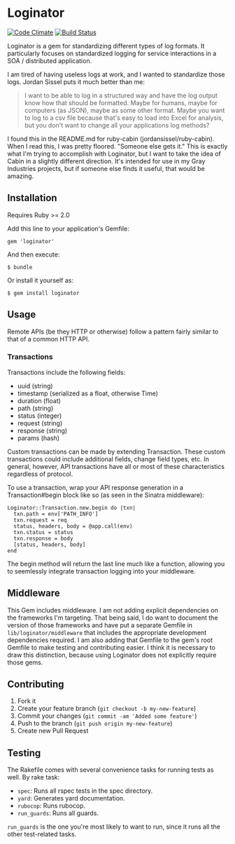 # Loginator

[![Code Climate](https://codeclimate.com/github/gray-industries/loginator/badges/gpa.svg)](https://codeclimate.com/github/gray-industries/loginator)
[![Build Status](https://travis-ci.org/gray-industries/loginator.svg)](https://travis-ci.org/gray-industries/loginator)

Loginator is a gem for standardizing different types of log formats. It particularly focuses on standardized
logging for service interactions in a SOA / distributed application.

I am tired of having useless logs at work, and I wanted to standardize those logs. Jordan Sissel puts it
much better than me:

> I want to be able to log in a structured way and have the log output know how that should be formatted.
> Maybe for humans, maybe for computers (as JSON), maybe as some other format. Maybe you want to log to a
> csv file because that's easy to load into Excel for analysis, but you don't want to change all your
> applications log methods?

I found this in the README.md for ruby-cabin (jordansissel/ruby-cabin). When I read this, I was pretty
floored. "Someone else gets it." This is exactly what I'm trying to accomplish with Loginator, but
I want to take the idea of Cabin in a slightly different direction. It's intended for use in my Gray
Industries projects, but if someone else finds it useful, that would be amazing.

## Installation

Requires Ruby >= 2.0

Add this line to your application's Gemfile:

    gem 'loginator'

And then execute:

    $ bundle

Or install it yourself as:

    $ gem install loginator

## Usage

Remote APIs (be they HTTP or otherwise) follow a pattern fairly similar to that
of a common HTTP API. 

### Transactions

Transactions include the following fields:
  - uuid (string)
  - timestamp (serialized as a float, otherwise Time)
  - duration (float)
  - path (string)
  - status (integer)
  - request (string)
  - response (string)
  - params (hash)

Custom transactions can be made by extending Transaction. These custom transactions
could include additional fields, change field types, etc. In general, however, API
transactions have all or most of these characteristics regardless of protocol.

To use a transaction, wrap your API response generation in a Transaction#begin block
like so (as seen in the Sinatra middleware):

```
Loginator::Transaction.new.begin do |txn|
  txn.path = env['PATH_INFO']
  txn.request = req
  status, headers, body = @app.call(env)
  txn.status = status
  txn.response = body
  [status, headers, body]
end
```

The begin method will return the last line much like a function, allowing you
to seemlessly integrate transaction logging into your middleware.

## Middleware

This Gem includes middleware. I am not adding explicit dependencies on the frameworks I'm targeting.
That being said, I do want to document the version of those frameworks and have put a separate Gemfile
in `lib/loginator/middleware` that includes the appropriate development dependencies required. I am
also adding that Gemfile to the gem's root Gemfile to make testing and contributing easier. I think
it is necessary to draw this distinction, because using Loginator does not explicitly require those gems.

## Contributing

1. Fork it
2. Create your feature branch (`git checkout -b my-new-feature`)
3. Commit your changes (`git commit -am 'Added some feature'`)
4. Push to the branch (`git push origin my-new-feature`)
5. Create new Pull Request


## Testing

The Rakefile comes with several convenience tasks for running tests as well. By rake task:

  + `spec`: Runs all rspec tests in the spec directory.
  + `yard`: Generates yard documentation.
  + `rubocop`: Runs rubocop.
  + `run_guards`: Runs all guards.

`run_guards` is the one you're most likely to want to run, since it runs all the other test-related tasks.
